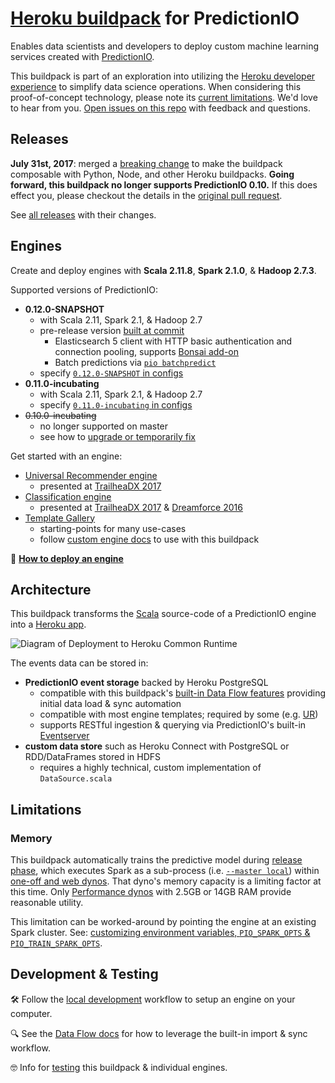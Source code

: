 # [Heroku buildpack](https://devcenter.heroku.com/articles/buildpacks) for PredictionIO

Enables data scientists and developers to deploy custom machine learning services created with [PredictionIO](https://predictionio.incubator.apache.org).

This buildpack is part of an exploration into utilizing the [Heroku developer experience](https://www.heroku.com/dx) to simplify data science operations. When considering this proof-of-concept technology, please note its [current limitations](#user-content-limitations). We'd love to hear from you. [Open issues on this repo](https://github.com/heroku/predictionio-buildpack/issues) with feedback and questions.

## Releases

**July 31st, 2017**: merged a [breaking change](https://github.com/heroku/predictionio-buildpack/pull/44) to make the buildpack composable with Python, Node, and other Heroku buildpacks. **Going forward, this buildpack no longer supports PredictionIO 0.10.** If this does effect you, please checkout the details in the [original pull request](https://github.com/heroku/predictionio-buildpack/pull/44).

See [all releases](https://github.com/heroku/predictionio-buildpack/releases) with their changes.

## Engines

Create and deploy engines with **Scala 2.11.8**, **Spark 2.1.0**, & **Hadoop 2.7.3**.

Supported versions of PredictionIO:

* **0.12.0-SNAPSHOT**
    * with Scala 2.11, Spark 2.1, & Hadoop 2.7
    * pre-release version [built at commit](https://github.com/apache/incubator-predictionio/commit/bf84ede6fe475ec591e784eb453c6194befb8515)
      * Elasticsearch 5 client with HTTP basic authentication and connection pooling, supports [Bonsai add-on](https://elements.heroku.com/addons/bonsai)
      * Batch predictions via [`pio batchpredict`](https://github.com/apache/incubator-predictionio/blob/develop/docs/manual/source/batchpredict/index.html.md)
    * specify [`0.12.0-SNAPSHOT` in configs](CUSTOM.md#user-content-update-source-configs)
* **0.11.0-incubating**
    * with Scala 2.11, Spark 2.1, & Hadoop 2.7
    * specify [`0.11.0-incubating` in configs](CUSTOM.md#user-content-update-source-configs)
* ~~0.10.0-incubating~~
    * no longer supported on master
    * see how to [upgrade or temporarily fix](https://github.com/heroku/predictionio-buildpack/pull/44)

Get started with an engine:

* [Universal Recommender engine](https://github.com/heroku/predictionio-engine-ur)
  * presented at [TrailheaDX 2017](https://www.youtube.com/watch?v=MO0Bmty9fmc)
* [Classification engine](https://github.com/heroku/predictionio-engine-classification)
  * presented at [TrailheaDX 2017](https://www.youtube.com/watch?v=MO0Bmty9fmc) & [Dreamforce 2016](https://www.salesforce.com/video/297129/)
* [Template Gallery](https://predictionio.incubator.apache.org/gallery/template-gallery/)
  * starting-points for many use-cases
  * follow [custom engine docs](CUSTOM.md) to use with this buildpack

🐸 **[How to deploy an engine](CUSTOM.md)**

## Architecture

This buildpack transforms the [Scala](http://www.scala-lang.org) source-code of a PredictionIO engine into a [Heroku app](https://devcenter.heroku.com/articles/how-heroku-works).

![Diagram of Deployment to Heroku Common Runtime](http://marsikai.s3.amazonaws.com/predictionio-buildpack-arch-04.png)

The events data can be stored in:

* **PredictionIO event storage** backed by Heroku PostgreSQL
  * compatible with this buildpack's [built-in Data Flow features](DATA.md) providing initial data load & sync automation
  * compatible with most engine templates; required by some (e.g. [UR](https://github.com/heroku/predictionio-engine-ur))
  * supports RESTful ingestion & querying via PredictionIO's built-in [Eventserver](CUSTOM.md#user-content-eventserver)
* **custom data store** such as Heroku Connect with PostgreSQL or RDD/DataFrames stored in HDFS
  * requires a highly technical, custom implementation of `DataSource.scala`

## Limitations

### Memory

This buildpack automatically trains the predictive model during [release phase](https://devcenter.heroku.com/articles/release-phase), which executes Spark as a sub-process (i.e. [`--master local`](https://spark.apache.org/docs/2.1.0/#running-the-examples-and-shell)) within [one-off and web dynos](https://devcenter.heroku.com/articles/dynos). That dyno's memory capacity is a limiting factor at this time. Only [Performance dynos](https://www.heroku.com/pricing) with 2.5GB or 14GB RAM provide reasonable utility.

This limitation can be worked-around by pointing the engine at an existing Spark cluster. See: [customizing environment variables, `PIO_SPARK_OPTS` & `PIO_TRAIN_SPARK_OPTS`](CUSTOM.md#user-content-spark-configuration).

## Development & Testing

🛠 Follow the [local development](DEV.md) workflow to setup an engine on your computer.

🔍 See the [Data Flow docs](DATA.md) for how to leverage the built-in import & sync workflow.

🤓 Info for [testing](CUSTOM.md#user-content-testing) this buildpack & individual engines.
